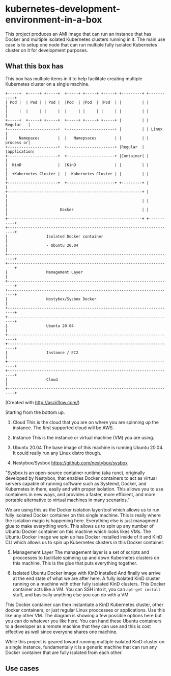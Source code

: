 # kubernetes-development-environment-in-a-box
This project produces an AMI image that can run an instance that has Docker and multiple isolated Kubernetes clusters running in it.  The main use case is to setup one node that can run multiple fully isolated Kubernetes cluster on it for development purposes.

## What this box has
This box has multiple items in it to help facilitate creating multiple Kubernetes cluster on a single machine.

```
+-----+  +-----+ +-----+  +-----+ +-----+ +-----+ +---------+ +-----------+
| Pod |  | Pod | | Pod |  |Pod  | |Pod  | |Pod  | |         | |           |
|     |  |     | |     |  |     | |     | |     | |         | |           |
+-----+  +-----+ +-----+  +-----+ +-----+ +-----+ |         | | Regular   |
+----------------------+  +---------------------+ |         | | Linux     |
|     Namepaces        |  |   Namepsaces        | |         | | process or|
+----------------------+  +---------------------+ |Regular  | |application|
+----------------------+  +---------------------+ |Container| |           |
|  KinD                |  |KinD                 | |         | |           |
|  +Kubernetes Cluster |  |  Kubernetes Cluster | |         | |           |
+----------------------+  +---------------------+ +---------+ |           |
+-----------------------------------------------------------+ |           |
|                                                           | |           |
|                       Docker                              | |           |
+-----------------------------------------------------------+ +-----------+
+-------------------------------------------------------------------------+
|                 Isolated Docker container                               |
|                 - Ubuntu 20.04                                          |
+-------------------------------------------------------------------------+
+-------------------------------------------------------------------------+
|                 Management Layer                                        |
+-------------------------------------------------------------------------+
+-------------------------------------------------------------------------+
|                 Nestybox/Sysbox Docker                                  |
+-------------------------------------------------------------------------+
+-------------------------------------------------------------------------+
|                 Ubuntu 20.04                                            |
+-------------------------------------------------------------------------+
+-------------------------------------------------------------------------+
|                 Instance / EC2                                          |
+-------------------------------------------------------------------------+
+-------------------------------------------------------------------------+
|                 Cloud                                                   |
+-------------------------------------------------------------------------+
```
(Created with http://asciiflow.com/)

Starting from the bottom up.

1) Cloud
This is the cloud that you are on where you are spinning up the instance.  The first supported cloud will be AWS.

2) Instance
This is the instance or virtual machine (VM) you are using.

3) Ubuntu 20.04
The base image of this machine is running Ubuntu 20.04.  It could really run any Linux distro though.

4) Nestybox/Sysbox
https://github.com/nestybox/sysbox

"Sysbox is an open-source container runtime (aka runc), originally developed by Nestybox, that enables Docker containers to act as virtual servers capable of running software such as Systemd, Docker, and Kubernetes in them, easily and with proper isolation. This allows you to use containers in new ways, and provides a faster, more efficient, and more portable alternative to virtual machines in many scenarios."

We are using this as the Docker isolation layer/tool which allows us to run fully isolated Docker container on this single machine.  This is really where the isolation magic is happening here.  Everything else is just managment glue to make everything work.  This allows us to spin up any number of Ubuntu Docker container on this machine which looks likes VMs.  The Ubuntu Docker image we spin up has Docker installed inside of it and KinD CLI which allows us to spin up Kubernetes clusters in this Docker container.

5) Management Layer
The management layer is a set of scripts and proccesses to facilitate spinning up and down Kubernetes clusters on this machine.  This is the glue that puts everything together.

6) Isolated Ubuntu Docker image with KinD installed
And finally we arrive at the end state of what we are after here.  A fully isolated KinD cluster running on a machine with other fully isolated KinD clusters.  This Docker container acts like a VM.  You can SSH into it, you can `apt-get install` stuff, and basically anything else you can do with a VM.  

This Docker container can then instantiate a KinD Kubernetes cluster, other docker containers, or just regular Linux proccesses or applications.  Use this like any other VM.  The diagram is showing a few possible options here but you can do whatever you like here.  You can hand these Ubuntu containers to a developer as a remote machine that they can use and this is cost effective as well since everyone shares one machine.

While this project is geared toward running multiple isolated KinD cluster on a single instance, fundamentally it is a generic machine that can run any Docker container that are fully isolated from each other.

## Use cases





